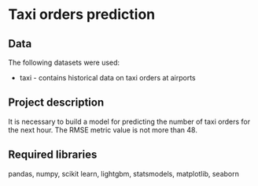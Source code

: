 # Taxi orders prediction
## Data
The following datasets were used:

* taxi - contains historical data on taxi orders at airports 

## Project description
It is necessary to build a model for predicting the number of taxi orders for the next hour. The RMSE metric value is not more than 48.

## Required libraries
pandas, numpy, scikit learn, lightgbm, statsmodels, matplotlib, seaborn
